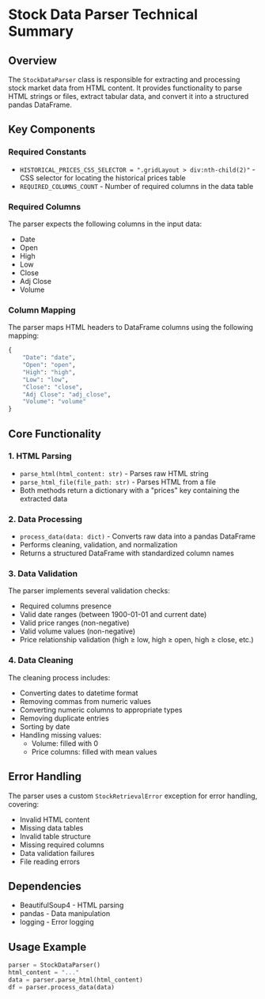 # Stock Data Parser Technical Summary

## Overview
The `StockDataParser` class is responsible for extracting and processing stock market data from HTML content. It provides functionality to parse HTML strings or files, extract tabular data, and convert it into a structured pandas DataFrame.

## Key Components

### Required Constants
- `HISTORICAL_PRICES_CSS_SELECTOR = ".gridLayout > div:nth-child(2)"` - CSS selector for locating the historical prices table
- `REQUIRED_COLUMNS_COUNT` - Number of required columns in the data table

### Required Columns
The parser expects the following columns in the input data:
- Date
- Open
- High
- Low
- Close
- Adj Close
- Volume

### Column Mapping
The parser maps HTML headers to DataFrame columns using the following mapping:
```python
{
    "Date": "date",
    "Open": "open",
    "High": "high",
    "Low": "low",
    "Close": "close",
    "Adj Close": "adj_close",
    "Volume": "volume"
}
```

## Core Functionality

### 1. HTML Parsing
- `parse_html(html_content: str)` - Parses raw HTML string
- `parse_html_file(file_path: str)` - Parses HTML from a file
- Both methods return a dictionary with a "prices" key containing the extracted data

### 2. Data Processing
- `process_data(data: dict)` - Converts raw data into a pandas DataFrame
- Performs cleaning, validation, and normalization
- Returns a structured DataFrame with standardized column names

### 3. Data Validation
The parser implements several validation checks:
- Required columns presence
- Valid date ranges (between 1900-01-01 and current date)
- Valid price ranges (non-negative)
- Valid volume values (non-negative)
- Price relationship validation (high ≥ low, high ≥ open, high ≥ close, etc.)

### 4. Data Cleaning
The cleaning process includes:
- Converting dates to datetime format
- Removing commas from numeric values
- Converting numeric columns to appropriate types
- Removing duplicate entries
- Sorting by date
- Handling missing values:
  - Volume: filled with 0
  - Price columns: filled with mean values

## Error Handling
The parser uses a custom `StockRetrievalError` exception for error handling, covering:
- Invalid HTML content
- Missing data tables
- Invalid table structure
- Missing required columns
- Data validation failures
- File reading errors

## Dependencies
- BeautifulSoup4 - HTML parsing
- pandas - Data manipulation
- logging - Error logging

## Usage Example
```python
parser = StockDataParser()
html_content = "..."
data = parser.parse_html(html_content)
df = parser.process_data(data)
```

